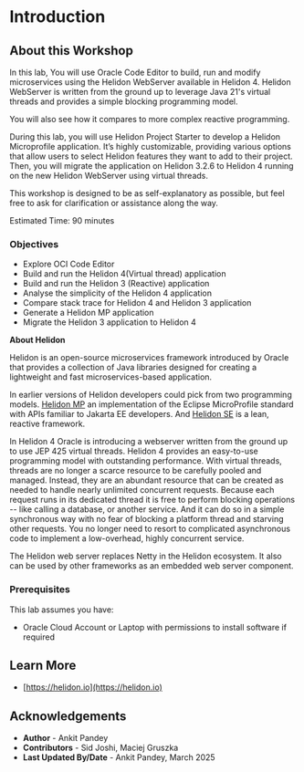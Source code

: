 # Introduction

## About this Workshop

In this lab, You will use Oracle Code Editor to build, run and modify microservices using the Helidon WebServer available in Helidon 4. Helidon WebServer is written from the ground up to leverage Java 21's virtual threads and provides a simple blocking programming model.

You will also see how it compares to more complex reactive programming.

During this lab, you will use Helidon Project Starter to develop a Helidon Microprofile application.  It’s highly customizable, providing various options that allow users to select Helidon features they want to add to their project. Then, you will migrate the application on Helidon 3.2.6 to Helidon 4 running on the new Helidon WebServer using virtual threads.

This workshop is designed to be as self-explanatory as possible, but feel free to ask for clarification or assistance along the way.

Estimated Time: 90 minutes

### Objectives

* Explore OCI Code Editor
* Build and run the Helidon 4(Virtual thread) application
* Build and run the Helidon 3 (Reactive) application
* Analyse the simplicity of the Helidon 4 application
* Compare stack trace for Helidon 4 and Helidon 3 application
* Generate a Helidon MP application
* Migrate the Helidon 3 application to Helidon 4


**About Helidon**

Helidon is an open-source microservices framework introduced by Oracle that provides a collection of Java libraries designed for creating a lightweight and fast microservices-based application.

In earlier versions of Helidon developers could pick from two programming models. [Helidon MP](https://helidon.io/docs/v3/#/mp/introduction) an implementation of the Eclipse MicroProfile standard with APIs familiar to Jakarta EE developers. And [Helidon SE](https://helidon.io/docs/v3/#/se/introduction) is a lean, reactive framework.


In Helidon 4 Oracle is introducing a webserver written from the ground up to use JEP 425 virtual threads. Helidon 4 provides an easy-to-use programming model with outstanding performance. With virtual threads, threads are no longer a scarce resource to be carefully pooled and managed. Instead, they are an abundant resource that can be created as needed to handle nearly unlimited concurrent requests. Because each request runs in its dedicated thread it is free to perform blocking operations -- like calling a database, or another service. And it can do so in a simple synchronous way with no fear of blocking a platform thread and starving other requests. You no longer need to resort to complicated asynchronous code to implement a low-overhead, highly concurrent service.


The Helidon web server replaces Netty in the Helidon ecosystem. It also can be used by other frameworks as an embedded web server component.

### Prerequisites
This lab assumes you have:
* Oracle Cloud Account or Laptop with permissions to install software if required




## Learn More

* [https://helidon.io](https://helidon.io)

## Acknowledgements
* **Author** -  Ankit Pandey
* **Contributors** - Sid Joshi, Maciej Gruszka
* **Last Updated By/Date** - Ankit Pandey, March 2025